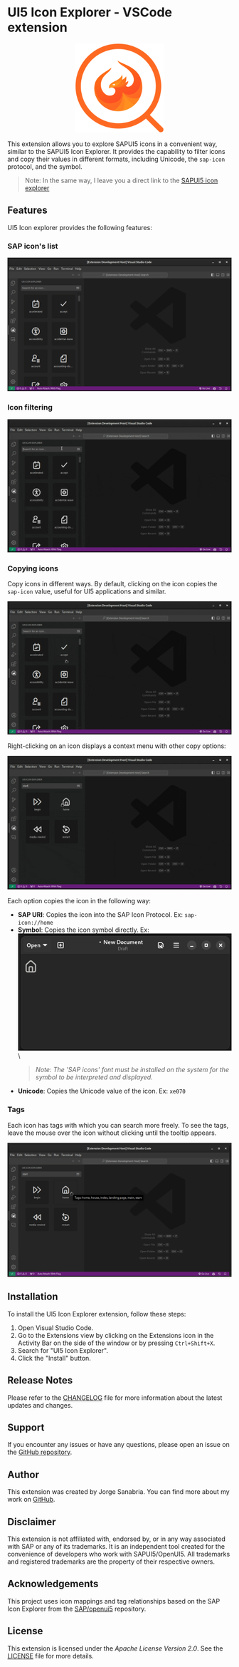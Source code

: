 # UI5 Icon Explorer - VSCode extension

<p align="center">
  <img width="200" src="./logo.png">
</p>

This extension allows you to explore SAPUI5 icons in a convenient way, similar to the SAPUI5 Icon Explorer. It provides the capability to filter icons and copy their values in different formats, including Unicode, the `sap-icon` protocol, and the symbol.

> Note: In the same way, I leave you a direct link to the [SAPUI5 icon explorer](https://sapui5.hana.ondemand.com/sdk/test-resources/sap/m/demokit/iconExplorer/webapp/index.html)

## Features
UI5 Icon explorer provides the following features:

### **SAP icon's list**
![Icon explorer](./docs/imgs/1.icon_explorer.png)

### **Icon filtering**
![Filtering animation](./docs/imgs/2.filtering.gif)

### **Copying icons**
Copy icons in different ways. By default, clicking on the icon copies the `sap-icon` value, useful for UI5 applications and similar.

![Click copy](./docs/imgs/3.copy.gif)

Right-clicking on an icon displays a context menu with other copy options:

![Other copy options](./docs/imgs/3.1.other_copy_options.gif)

Each option copies the icon in the following way:
- **SAP URI**: Copies the icon into the SAP Icon Protocol. Ex: `sap-icon://home`
- **Symbol**: Copies the icon symbol directly. Ex:\
![Symbol copy example](./docs/imgs/3.2.symbol_copy.png)\
    > *Note: The 'SAP icons' font must be installed on the system for the symbol to be interpreted and displayed.*
- **Unicode**: Copies the Unicode value of the icon. Ex: `xe070`

### **Tags**
Each icon has tags with which you can search more freely. To see the tags, leave the mouse over the icon without clicking until the tooltip appears.

![Tags](./docs/imgs/4.tags.png)

## Installation

To install the UI5 Icon Explorer extension, follow these steps:

1. Open Visual Studio Code.
2. Go to the Extensions view by clicking on the Extensions icon in the Activity Bar on the side of the window or by pressing `Ctrl+Shift+X`.
3. Search for "UI5 Icon Explorer".
4. Click the "Install" button.

## Release Notes

Please refer to the [CHANGELOG](./CHANGELOG.md) file for more information about the latest updates and changes.

## Support
If you encounter any issues or have any questions, please open an issue on the [GitHub repository](https://github.com/jorgesanux/ui5-icon-explorer-vscode/issues).

## Author
This extension was created by Jorge Sanabria. You can find more about my work on [GitHub](https://github.com/jorgesanux).

## Disclaimer
This extension is not affiliated with, endorsed by, or in any way associated with SAP or any of its trademarks. It is an independent tool created for the convenience of developers who work with SAPUI5/OpenUI5. All trademarks and registered trademarks are the property of their respective owners.

## Acknowledgements
This project uses icon mappings and tag relationships based on the SAP Icon Explorer from the [SAP/openui5](https://github.com/SAP/openui5) repository.

## License
This extension is licensed under the *Apache License Version 2.0*. See the [LICENSE](./LICENSE.md) file for more details. 